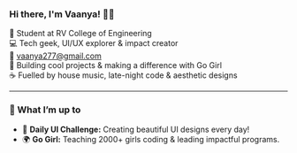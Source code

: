 ### Hi there, I'm Vaanya! 👋✨

🌸 Student at RV College of Engineering  
💻 Tech geek, UI/UX explorer & impact creator  
📩 vaanya277@gmail.com  
🚀 Building cool projects & making a difference with Go Girl  
☕ Fuelled by house music, late-night code & aesthetic designs  

---

### 🚀 What I’m up to
- 🎨 **Daily UI Challenge:** Creating beautiful UI designs every day!  
- 🌍 **Go Girl:** Teaching 2000+ girls coding & leading impactful programs.  

